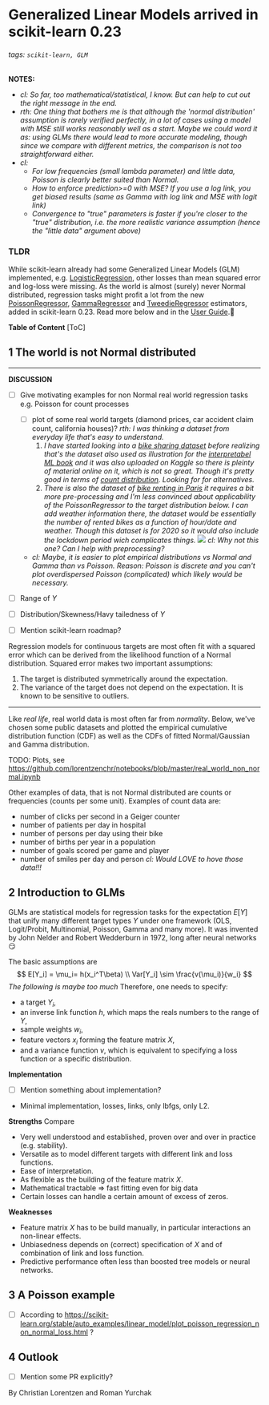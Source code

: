 # Generalized Linear Models arrived in scikit-learn 0.23

###### tags: `scikit-learn, GLM`

**NOTES:**
- *cl: So far, too mathematical/statistical, I know. But can help to cut out the right message in the end.*
- *rth: One thing that bothers me is that although the 'normal distribution' assumption is rarely verified perfectly, in a lot of cases using a model with MSE still works reasonably well as a start. Maybe we could word it as: using GLMs there would lead to more accurate modeling, though since we compare with different metrics, the comparison is not too straightforward either.*
- *cl:*
  - *For low frequencies (small lambda parameter) and little data, Poisson is clearly better suited than Normal.*
  - *How to enforce prediction>=0 with MSE? If you use a log link, you get biased results (same as Gamma with log link and MSE with logit link)*
  - *Convergence to "true" parameters is faster if you're closer to the "true" distribution, i.e. the more realistic variance assumption (hence the "little data" argument above)*


### TLDR

While scikit-learn already had some Generalized Linear Models (GLM) implemented, e.g. [LogisticRegression](https://scikit-learn.org/stable/modules/linear_model.html#logistic-regression), other losses than mean squared error and log-loss were missing. As the world is almost (surely) never Normal distributed, regression tasks might profit a lot from the new [PoissonRegressor](https://scikit-learn.org/stable/modules/generated/sklearn.linear_model.PoissonRegressor.html#sklearn.linear_model.PoissonRegressor), [GammaRegressor](https://scikit-learn.org/stable/modules/generated/sklearn.linear_model.GammaRegressor.html#sklearn.linear_model.GammaRegressor) and [TweedieRegressor](https://scikit-learn.org/stable/modules/generated/sklearn.linear_model.TweedieRegressor.html#sklearn.linear_model.TweedieRegressor) estimators, added in scikit-learn 0.23. Read more below and in the [User Guide](https://scikit-learn.org/stable/modules/linear_model.html#generalized-linear-regression).:rocket: 

**Table of Content**
[ToC]


## 1 The world is not Normal distributed

---
**DISCUSSION**

- [ ] Give motivating examples for non Normal real world regression tasks
  e.g. Poisson for count processes
  - [ ] plot of some real world targets (diamond prices, car accident claim count, california houses)?
    *rth: I was thinking a dataset from everyday life that's easy to understand.*
    1. *I have started looking into a [bike sharing dataset](https://archive.ics.uci.edu/ml/datasets/bike+sharing+dataset) before realizing that's the dataset also used as illustration for the [interpretabel ML book](https://christophm.github.io/interpretable-ml-book/bike-data.html) and it was also uploaded on Kaggle so there is pleinty of material online on it, which is not so great. Though it's pretty good in terms of [count distribution](https://github.com/pgebert/bike-sharing-dataset#remove-outliers-from-data). Looking for for alternatives.*
    2. *There is also the dataset of [bike renting in Paris](https://github.com/lovasoa/historique-velib-opendata) it requires a bit more pre-processing and I'm less convinced about applicability of the PoissonRegressor to the target distribution below. I can add weather information there, the dataset would be essentially the number of rented bikes as a function of hour/date and weather. Though this dataset is for 2020 so it would also include the lockdown period wich complicates things.*
    ![](https://i.imgur.com/rfrRPTu.png)
    *cl: Why not this one? Can I help with preprocessing?*
  - *cl: Maybe, it is easier to plot empirical distributions vs Normal and Gamma than vs Poisson. Reason: Poisson is discrete and you can't plot overdispersed Poisson (complicated) which likely would be necessary.* 

- [ ] Range of $Y$
- [ ] Distribution/Skewness/Havy tailedness of $Y$
- [ ] Mention scikit-learn roadmap?

Regression models for continuous targets are most often fit with a squared error which can be derived from the likelihood function of a Normal distribution. Squared error makes two important assumptions:
1. The target is distributed symmetrically around the expectation.
2. The variance of the target does not depend on the expectation.
It is known to be sensitive to outliers.

[comment]: <> (End of discussion)
---

Like *real life*, real world data is most often far from *normality*. Below, we've chosen some public datasets and plotted the empirical cumulative distribution function (CDF) as well as the CDFs of fitted Normal/Gaussian and Gamma distribution.

TODO: Plots, see https://github.com/lorentzenchr/notebooks/blob/master/real_world_non_normal.ipynb

Other examples of data, that is not Normal distributed are counts or frequencies (counts per some unit). Examples of count data are:
- number of clicks per second in a Geiger counter
- number of patients per day in hospital
- number of persons per day using their bike
- number of births per year in a population
- number of goals scored per game and player
- number of smiles per day and person *cl: Would LOVE to hove those data!!!*



## 2 Introduction to GLMs

GLMs are statistical models for regression tasks for the expectation $E[Y]$ that unify many different target types $Y$ under one framework (OLS, Logit/Probit, Multinomial, Poisson, Gamma and many more). It was invented by John Nelder and Robert Wedderburn in 1972, long after neural networks :smirk:

The basic assumptions are
$$
E[Y_i] = \mu_i= h(x_i^T\beta)
\\
Var[Y_i] \sim \frac{v(\mu_i)}{w_i}
$$
*The following is maybe too much*
Therefore, one needs to specify:
- a target $Y_i$,
- an inverse link function $h$, which maps the reals numbers to the range of $Y$,
- sample weights $w_i$,
- feature vectors $x_i$ forming the feature matrix $X$,
- and a variance function $v$, which is equivalent to specifying a loss function or a specific distribution.

**Implementation**
- [ ] Mention something about implementation?
- Minimal implementation, losses, links, only lbfgs, only L2.

**Strengths**
Compare
- Very well understood and established, proven over and over in practice (e.g. stability).
- Versatile as to model different targets with different link and loss functions.
- Ease of interpretation.
- As flexible as the building of the feature matrix $X$.
- Mathematical tractable => fast fitting even for big data
- Certain losses can handle a certain amount of excess of zeros.

**Weaknesses**
- Feature matrix $X$ has to be build manually, in particular interactions an non-linear effects.
- Unbiasedness depends on (correct) specification of $X$ and of combination of link and loss function.
- Predictive performance often less than boosted tree models or neural networks.


## 3 A Poisson example

- [ ] According to https://scikit-learn.org/stable/auto_examples/linear_model/plot_poisson_regression_non_normal_loss.html ?

## 4 Outlook

- [ ] Mention some PR explicitly?



By Christian Lorentzen and Roman Yurchak